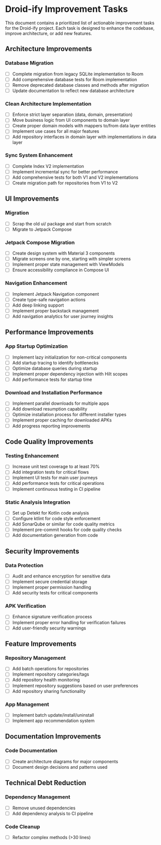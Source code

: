 # Droid-ify Improvement Tasks

This document contains a prioritized list of actionable improvement tasks for the Droid-ify project. Each task is designed to enhance the codebase, improve architecture, or add new features.

## Architecture Improvements

### Database Migration
- [ ] Complete migration from legacy SQLite implementation to Room
- [ ] Add comprehensive database tests for Room implementation
- [ ] Remove deprecated database classes and methods after migration
- [ ] Update documentation to reflect new database architecture

### Clean Architecture Implementation
- [ ] Enforce strict layer separation (data, domain, presentation)
- [ ] Move business logic from UI components to domain layer
- [ ] Create proper domain models with mappers to/from data layer entities
- [ ] Implement use cases for all major features
- [ ] Add repository interfaces in domain layer with implementations in data layer

### Sync System Enhancement
- [ ] Complete Index V2 implementation
- [ ] Implement incremental sync for better performance
- [ ] Add comprehensive tests for both V1 and V2 implementations
- [ ] Create migration path for repositories from V1 to V2

## UI Improvements

### Migration
- [ ] Scrap the old ui/ package and start from scratch
- [ ] Migrate to Jetpack Compose

### Jetpack Compose Migration
- [ ] Create design system with Material 3 components
- [ ] Migrate screens one by one, starting with simpler screens
- [ ] Implement proper state management with ViewModels
- [ ] Ensure accessibility compliance in Compose UI

### Navigation Enhancement
- [ ] Implement Jetpack Navigation component
- [ ] Create type-safe navigation actions
- [ ] Add deep linking support
- [ ] Implement proper backstack management
- [ ] Add navigation analytics for user journey insights

## Performance Improvements

### App Startup Optimization
- [ ] Implement lazy initialization for non-critical components
- [ ] Add startup tracing to identify bottlenecks
- [ ] Optimize database queries during startup
- [ ] Implement proper dependency injection with Hilt scopes
- [ ] Add performance tests for startup time

### Download and Installation Performance
- [ ] Implement parallel downloads for multiple apps
- [ ] Add download resumption capability
- [ ] Optimize installation process for different installer types
- [ ] Implement proper caching for downloaded APKs
- [ ] Add progress reporting improvements

## Code Quality Improvements

### Testing Enhancement
- [ ] Increase unit test coverage to at least 70%
- [ ] Add integration tests for critical flows
- [ ] Implement UI tests for main user journeys
- [ ] Add performance tests for critical operations
- [ ] Implement continuous testing in CI pipeline

### Static Analysis Integration
- [ ] Set up Detekt for Kotlin code analysis
- [ ] Configure ktlint for code style enforcement
- [ ] Add SonarQube or similar for code quality metrics
- [ ] Implement pre-commit hooks for code quality checks
- [ ] Add documentation generation from code

## Security Improvements

### Data Protection
- [ ] Audit and enhance encryption for sensitive data
- [ ] Implement secure credential storage
- [ ] Implement proper permission handling
- [ ] Add security tests for critical components

### APK Verification
- [ ] Enhance signature verification process
- [ ] Implement proper error handling for verification failures
- [ ] Add user-friendly security warnings

## Feature Improvements

### Repository Management
- [ ] Add batch operations for repositories
- [ ] Implement repository categories/tags
- [ ] Add repository health monitoring
- [ ] Implement repository suggestions based on user preferences
- [ ] Add repository sharing functionality

### App Management
- [ ] Implement batch update/install/uninstall
- [ ] Implement app recommendation system

## Documentation Improvements

### Code Documentation
- [ ] Create architecture diagrams for major components
- [ ] Document design decisions and patterns used

## Technical Debt Reduction

### Dependency Management
- [ ] Remove unused dependencies
- [ ] Add dependency analysis to CI pipeline

### Code Cleanup
- [ ] Refactor complex methods (>30 lines)
